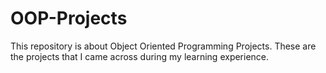 # OOP-Projects
This repository is about Object Oriented Programming Projects. These are the projects that I came across during my learning experience.
